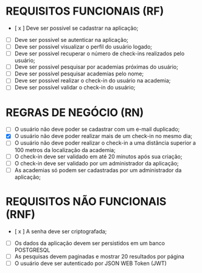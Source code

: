 # REQUISITOS FUNCIONAIS (RF)
 - [ x ] Deve ser possivel se cadastrar na aplicação;
 - [ ] Deve ser possivel se autenticar na aplicação;
 - [ ] Deve ser possivel visualizar o perfil do usuário logado;
 - [ ] Deve ser possivel recuperar o número de check-ins realizados pelo usuário;
 - [ ] Deve ser possivel pesquisar por academias próximas do usuário;
 - [ ] Deve ser possível pesquisar academias pelo nome;
 - [ ] Deve ser possivel realizar o check-in do usuário na academia;
 - [ ] Deve ser possível validar o check-in do usuário;

# REGRAS DE NEGÓCIO (RN)
 - [ ] O usuário não deve poder se cadastrar com um e-mail duplicado;
 - [x] O usuário não deve poder realizar mais de um check-in no mesmo dia;
 - [ ] O usuário não deve poder realizar o check-in a uma distância superior a 100 metros da localização da academia;
 - [ ] O check-in deve ser validado em até 20 minutos após sua criação;
 - [ ] O check-in deve ser validado por um administrador da aplicação;
 - [ ] As academias só podem ser cadastradas por um administrador da aplicação;

# REQUISITOS NÃO FUNCIONAIS (RNF)
- [ x ] A senha deve ser criptografada;
- [ ] Os dados da aplicação devem ser persistidos em um banco POSTGRESQL
- [ ] As pesquisas devem paginadas e mostrar 20 resultados por página
- [ ] O usuário deve ser autenticado por JSON WEB Token (JWT)

